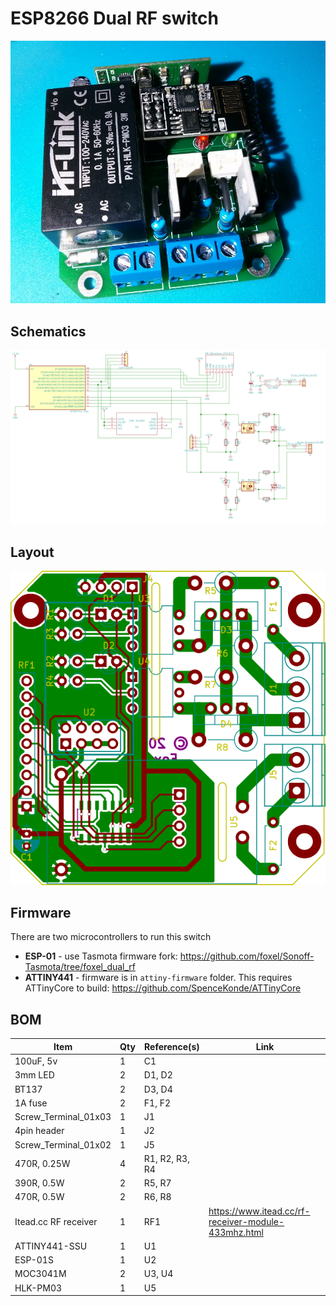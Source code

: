 # ESP8266 Dual RF switch

![photo](esp-switch.jpg)

## Schematics

![shematics](esp-switch-schema.png)

## Layout

![Board layout](esp-switch-brd.png)

## Firmware

There are two microcontrollers to run this switch
* **ESP-01** - use Tasmota firmware fork: https://github.com/foxel/Sonoff-Tasmota/tree/foxel_dual_rf
* **ATTINY441** - firmware is in `attiny-firmware` folder. This requires ATTinyCore to build: https://github.com/SpenceKonde/ATTinyCore

## BOM

Item | Qty | Reference(s) | Link
-----|-----|--------------|------
100uF, 5v | 1 | C1 | 
3mm LED | 2 | D1, D2 | 
BT137 | 2 | D3, D4 | 
1A fuse | 2 | F1, F2 | 
Screw_Terminal_01x03 | 1 | J1 | 
4pin header | 1 | J2 | 
Screw_Terminal_01x02 | 1 | J5 | 
470R, 0.25W | 4 | R1, R2, R3, R4 | 
390R, 0.5W | 2 | R5, R7 | 
470R, 0.5W | 2 | R6, R8 | 
Itead.cc RF receiver | 1 | RF1 | https://www.itead.cc/rf-receiver-module-433mhz.html
ATTINY441-SSU | 1 | U1 | 
ESP-01S | 1 | U2 | 
MOC3041M | 2 | U3, U4 | 
HLK-PM03 | 1 | U5 | 

